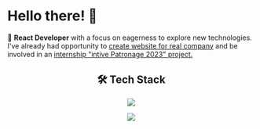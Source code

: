 # Hello there! 🖖

🚀 **React Developer** with a focus on eagerness to explore new technologies. I've already had opportunity to <ins>create website for real company</ins> and be involved in an <ins>internship "intive Patronage 2023" project.</ins>

<h2 align="center">🛠️ Tech Stack</h2>
<p align="center">
  <a href="https://skillicons.dev">
    <img src="https://skillicons.dev/icons?i=js,ts,react,nextjs,vite,git,github,tailwind,html,css" />
  </a>
</p>
<p align="center">
  <a href="https://skillicons.dev">
    <img src="https://skillicons.dev/icons?i=jest,vercel,netlify,materialui,npm,figma,linux,mint" />
  </a>
</p>


